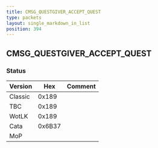 ```yaml
---
title: CMSG_QUESTGIVER_ACCEPT_QUEST
type: packets
layout: single_markdown_in_list
position: 394
---
```


## CMSG_QUESTGIVER_ACCEPT_QUEST

### Status

Version    | Hex        | Comment
---------- | ---------- | ---------- 
Classic    | 0x189      |
TBC        | 0x189      |
WotLK      | 0x189      |
Cata       | 0x6B37     |
MoP        |            |